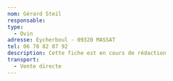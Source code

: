 ```yaml
---
nom: Gérard Steil
responsable:
type:
  - Ovin
adresse: Eycherboul - 09320 MASSAT
tel: 06 78 82 87 92
description: Cette fiche est en cours de rédaction
transport:
  - Vente directe
---
```

